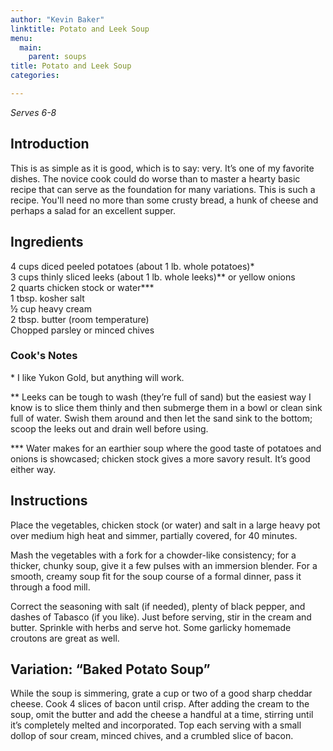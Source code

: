 ```yaml
---
author: "Kevin Baker"
linktitle: Potato and Leek Soup
menu:
  main:
    parent: soups
title: Potato and Leek Soup
categories:

---
```

*Serves 6-8*

## Introduction

This is as simple as it is good, which is to say: very. It’s one of my favorite dishes. The novice cook could do worse than to master a hearty basic recipe that can serve as the foundation for many variations. This is such a recipe. You'll need no more than some crusty bread, a hunk of cheese and perhaps a salad for an excellent supper.

## Ingredients

<div class="ingredient-list">

4 cups diced peeled potatoes (about 1 lb. whole potatoes)*  
3 cups thinly sliced leeks (about 1 lb. whole leeks)** or yellow onions  
2 quarts chicken stock or water***  
1 tbsp. kosher salt  
½ cup heavy cream  
2 tbsp. butter (room temperature)  
Chopped parsley or minced chives  

</div>

### Cook's Notes

\* I like Yukon Gold, but anything will work. 

** Leeks can be tough to wash (they’re full of sand) but the easiest way I know is to slice them thinly and then submerge them in a bowl or clean sink full of water. Swish them around and then let the sand sink to the bottom; scoop the leeks out and drain well before using.

*** Water makes for an earthier soup where the good taste of potatoes and onions is showcased; chicken stock gives a more savory result. It’s good either way.

## Instructions

Place the vegetables, chicken stock (or water) and salt in a large heavy pot over medium high heat and simmer, partially covered, for 40 minutes.

Mash the vegetables with a fork for a chowder-like consistency; for a thicker, chunky soup, give it a few pulses with an immersion blender. For a smooth, creamy soup fit for the soup course of a formal dinner, pass it through a food mill.

Correct the seasoning with salt (if needed), plenty of black pepper, and dashes of Tabasco (if you like).
Just before serving, stir in the cream and butter.  Sprinkle with herbs and serve hot. Some garlicky homemade croutons are great as well.

## Variation: “Baked Potato Soup”
While the soup is simmering, grate a cup or two of a good sharp cheddar cheese. Cook 4 slices of bacon until crisp.  After adding the cream to the soup, omit the butter and add the cheese a handful at a time, stirring until it’s completely melted and incorporated. Top each serving with a small dollop of sour cream, minced chives, and a crumbled slice of bacon.
